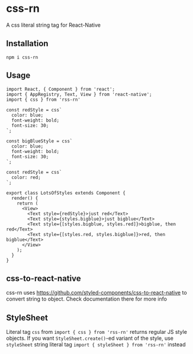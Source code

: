 # css-rn
A css literal string tag for React-Native

## Installation
```
npm i css-rn
```

## Usage
```
import React, { Component } from 'react';
import { AppRegistry, Text, View } from 'react-native';
import { css } from 'rss-rn'

const redStyle = css`
  color: blue;
  font-weight: bold;
  font-size: 30;
`;

const bigBlueStyle = css`
  color: blue;
  font-weight: bold;
  font-size: 30;
`;

const redStyle = css`
  color: red;
`;

export class LotsOfStyles extends Component {
  render() {
    return (
      <View>
        <Text style={redStyle}>just red</Text>
        <Text style={styles.bigblue}>just bigblue</Text>
        <Text style={[styles.bigblue, styles.red]}>bigblue, then red</Text>
        <Text style={[styles.red, styles.bigblue]}>red, then bigblue</Text>
      </View>
    );
  }
}
```

## css-to-react-native
css-rn uses https://github.com/styled-components/css-to-react-native to convert string to object. Check documentation there for more info

## StyleSheet
Literal tag `css` from `import { css } from 'rss-rn'` returns regular JS style objects.
If you want `StyleSheet.create()`-ed variant of the style, use `styleSheet` string literal tag `import { styleSheet } from 'rss-rn'` instead
